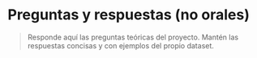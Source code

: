 # Preguntas y respuestas (no orales)

> Responde aquí las preguntas teóricas del proyecto.
> Mantén las respuestas concisas y con ejemplos del propio dataset.
